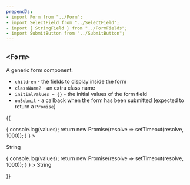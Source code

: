 ```yaml
---
prependJs:
- import Form from "../Form";
- import SelectField from "../SelectField";
- import { StringField } from "../FormFields";
- import SubmitButton from "../SubmitButton";
---
```


## `<Form>`

A generic form component.

* `children` - the fields to display inside the form
* `className?` - an extra class name
* `initialValues = {}` - the initial values of the form field
* `onSubmit` - a callback when the form has been submitted (expected to return a `Promise`)

{{
  <div>
    <Form
      onSubmit={
        values => {
          console.log(values);
          return new Promise(resolve => setTimeout(resolve, 1000));
        }
      }
    >
      <p>
        <StringField name="string" required>
          String
        </StringField>
      </p>
      <SubmitButton primary />
    </Form>
    <Form
      onSubmit={
        values => {
          console.log(values);
          return new Promise(resolve => setTimeout(resolve, 1000));
        }
      }
    >
      <StringField name="string" required>
        String
      </StringField>
      <SubmitButton primary />
    </Form>
  </div>
}}
